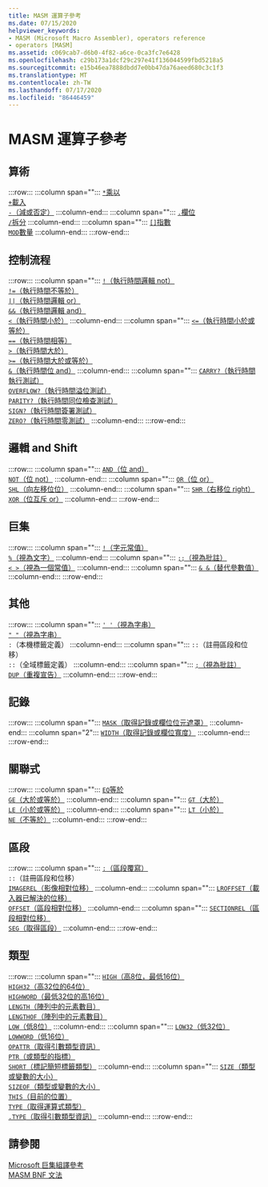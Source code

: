 ```yaml
---
title: MASM 運算子參考
ms.date: 07/15/2020
helpviewer_keywords:
- MASM (Microsoft Macro Assembler), operators reference
- operators [MASM]
ms.assetid: c069cab7-d6b0-4f82-a6ce-0ca3fc7e6428
ms.openlocfilehash: c29b173a1dcf29c297e41f136044599fbd5218a5
ms.sourcegitcommit: e15b46ea7888dbdd7e0bb47da76aeed680c3c1f3
ms.translationtype: MT
ms.contentlocale: zh-TW
ms.lasthandoff: 07/17/2020
ms.locfileid: "86446459"
---
```

# <a name="masm-operators-reference"></a>MASM 運算子參考

## <a name="arithmetic"></a>算術

:::row:::
   :::column span="":::
      [`*`乘以](operator-multiply.md)<br/>[`+`載入](operator-add.md)<br/>[`-`（減或否定）](operator-subtract-2.md)
   :::column-end:::
   :::column span="":::
      [`.`欄位](operator-dot.md)<br/>[`/`拆分](operator-subtract-1.md)
   :::column-end:::
   :::column span="":::
      [`[]`指數](operator-brackets.md)<br/>[`MOD`數量](operator-mod.md)
   :::column-end:::
:::row-end:::

## <a name="control-flow"></a>控制流程

:::row:::
   :::column span="":::
      [`!`（執行時間邏輯 not）](operator-logical-not-masm-run-time.md)<br/>[`!=`（執行時間不等於）](operator-not-equal-masm.md)<br/>[`||`（執行時間邏輯 or）](operator-logical-or.md)<br/>[`&&`（執行時間邏輯 and）](operator-logical-and-masm-run-time.md)<br/>[`<`（執行時間小於）](operator-less-than-masm-run-time.md)
   :::column-end:::
   :::column span="":::
      [`<=`（執行時間小於或等於）](operator-less-or-equal-masm-run-time.md)<br/>[`==`（執行時間相等）](operator-equal-masm-run-time.md)<br/>[`>`（執行時間大於）](operator-greater-than-masm-run-time.md)<br/>[`>=`（執行時間大於或等於）](operator-greater-or-equal-masm-run-time.md)<br/>[`&`（執行時間位 and）](operator-bitwise-and.md)
   :::column-end:::
   :::column span="":::
      [`CARRY?`（執行時間執行測試）](operator-carry-q.md)<br/>[`OVERFLOW?`（執行時間溢位測試）](operator-overflow-q.md)<br/>[`PARITY?`（執行時間同位檢查測試）](operator-parity-q.md)<br/>[`SIGN?`（執行時間簽署測試）](operator-sign-q.md)<br/>[`ZERO?`（執行時間零測試）](operator-zero-q.md)
   :::column-end:::
:::row-end:::

## <a name="logical-and-shift"></a>邏輯 and Shift

:::row:::
   :::column span="":::
      [`AND`（位 and）](operator-and.md)<br/>[`NOT`（位 not）](operator-not.md)
   :::column-end:::
   :::column span="":::
      [`OR`（位 or）](operator-or.md)<br/>[`SHL`（向左移位位）](operator-shl.md)
   :::column-end:::
   :::column span="":::
      [`SHR`（右移位 right）](operator-shr.md)<br/>[`XOR`（位互斥 or）](operator-xor.md)
   :::column-end:::
:::row-end:::

## <a name="macro"></a>巨集

:::row:::
   :::column span="":::
      [`!`（字元常值）](operator-logical-not-masm.md)<br/>[`%`（視為文字）](operator-percent.md)
   :::column-end:::
   :::column span="":::
      [`;;`（視為批註）](operator-semicolons.md)<br/>[`< >`（視為一個常值）](operator-literal.md)
   :::column-end:::
   :::column span="":::
      [`& &`（替代參數值）](operator-logical-and-masm.md)
   :::column-end:::
:::row-end:::

## <a name="miscellaneous"></a>其他

:::row:::
   :::column span="":::
      [`' '`（視為字串）](operator-single-quote.md)<br/>[`" "`（視為字串）](operator-double-quote.md)<br/>`:`（本機標籤定義）
   :::column-end:::
   :::column span="":::
      `::`（註冊區段和位移）<br/>`::`（全域標籤定義）
   :::column-end:::
   :::column span="":::
      [`;`（視為批註）](operator-semicolon.md)<br/>[`DUP`（重複宣告）](operator-dup.md)
   :::column-end:::
:::row-end:::

## <a name="record"></a>記錄

:::row:::
   :::column span="":::
      [`MASK`（取得記錄或欄位位元遮罩）](operator-mask.md)
   :::column-end:::
   :::column span="2":::
      [`WIDTH`（取得記錄或欄位寬度）](operator-width.md)
   :::column-end:::
:::row-end:::

## <a name="relational"></a>關聯式

:::row:::
   :::column span="":::
      [`EQ`等於](operator-eq.md)<br/>[`GE`（大於或等於）](operator-ge.md)
   :::column-end:::
   :::column span="":::
      [`GT`（大於）](operator-gt.md)<br/>[`LE`（小於或等於）](operator-le.md)
   :::column-end:::
   :::column span="":::
      [`LT`（小於）](operator-lt.md)<br/>[`NE`（不等於）](operator-ne.md)
   :::column-end:::
:::row-end:::

## <a name="segment"></a>區段

:::row:::
   :::column span="":::
      [`:`（區段覆寫）](operator-colon.md)<br/>`::`（註冊區段和位移）<br/>[`IMAGEREL`（影像相對位移）](operator-imagerel.md)
   :::column-end:::
   :::column span="":::
      [`LROFFSET`（載入器已解決的位移）](operator-lroffset.md)<br/>[`OFFSET`（區段相對位移）](operator-offset.md)
   :::column-end:::
   :::column span="":::
      [`SECTIONREL`（區段相對位移）](operator-sectionrel.md)<br/>[`SEG`（取得區段）](operator-seg.md)
   :::column-end:::
:::row-end:::

## <a name="type"></a>類型

:::row:::
   :::column span="":::
      [`HIGH`（高8位，最低16位）](operator-high.md)<br/>[`HIGH32`（高32位的64位）](operator-high32.md)<br/>[`HIGHWORD`（最低32位的高16位）](operator-highword.md)<br/>[`LENGTH`（陣列中的元素數目）](operator-length.md)<br/>[`LENGTHOF`（陣列中的元素數目）](operator-lengthof.md)<br/>[`LOW`（低8位）](operator-low.md)
   :::column-end:::
   :::column span="":::
      [`LOW32`（低32位）](operator-low32.md)<br/>[`LOWWORD`（低16位）](operator-lowword.md)<br/>[`OPATTR`（取得引數類型資訊）](operator-opattr.md)<br/>[`PTR`（或類型的指標）](operator-ptr.md)<br/>[`SHORT`（標記簡短標籤類型）](operator-short.md)
   :::column-end:::
   :::column span="":::
      [`SIZE`（類型或變數的大小）](operator-size.md)<br/>[`SIZEOF`（類型或變數的大小）](operator-sizeof.md)<br/>[`THIS`（目前的位置）](operator-this.md)<br/>[`TYPE`（取得運算式類型）](operator-type.md)<br/>[`.TYPE`（取得引數類型資訊）](operator-dot-type.md)
   :::column-end:::
:::row-end:::

## <a name="see-also"></a>請參閱

[Microsoft 巨集組譯參考](microsoft-macro-assembler-reference.md)\
[MASM BNF 文法](masm-bnf-grammar.md)
